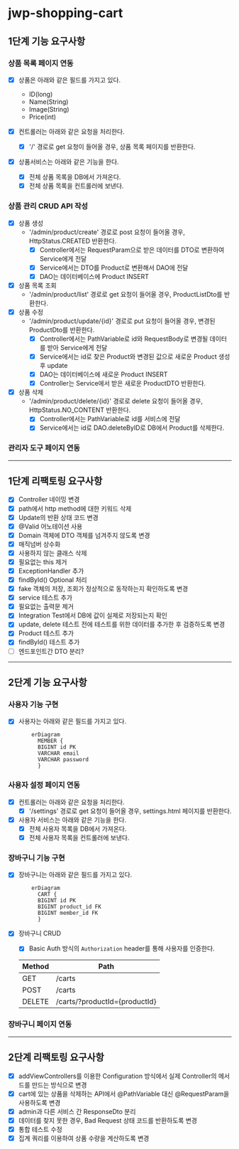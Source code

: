 # jwp-shopping-cart

## 1단계 기능 요구사항

### 상품 목록 페이지 연동

- [x] 상품은 아래와 같은 필드를 가지고 있다.
    - ID(long)
    - Name(String)
    - Image(String)
    - Price(int)

- [x] 컨트롤러는 아래와 같은 요청을 처리한다.
    - [x] '/' 경로로 get 요청이 들어올 경우, 상품 목록 페이지를 반환한다.

- [x] 상품서비스는 아래와 같은 기능을 한다.
    - [x] 전체 상품 목록을 DB에서 가져온다.
    - [x] 전체 상품 목록을 컨트롤러에 보낸다.

### 상품 관리 CRUD API 작성

- [x] 상품 생성
    - '/admin/product/create' 경로로 post 요청이 들어올 경우, HttpStatus.CREATED 반환한다.
        - [x] Controller에서는 RequestParam으로 받은 데이터를 DTO로 변환하여 Service에게 전달
        - [x] Service에서는 DTO를 Product로 변환해서 DAO에 전달
        - [x] DAO는 데이터베이스에 Product INSERT
- [x] 상품 목록 조회
    - '/admin/product/list' 경로로 get 요청이 들어올 경우, ProductListDto를 반환한다.
- [x] 상품 수정
    - '/admin/product/update/{id}' 경로로 put 요청이 들어올 경우, 변경된 ProductDto를 반환한다.
        - [x] Controller에서는 PathVariable로 id와 RequestBody로 변경될 데이터를 받아 Service에게 전달
        - [x] Service에서는 id로 찾은 Product와 변경된 값으로 새로운 Product 생성후 update
        - [x] DAO는 데이터베이스에 새로운 Product INSERT
        - [x] Controller는 Service에서 받은 새로운 ProductDTO 반환한다.
- [x] 상품 삭제
    - '/admin/product/delete/{id}' 경로로 delete 요청이 들어올 경우, HttpStatus.NO_CONTENT 반환한다.
        - [x] Controller에서는 PathVariable로 id를 서비스에 전달
        - [x] Service에서는 id로 DAO.deleteByID로 DB에서 Product를 삭제한다.

### 관리자 도구 페이지 연동

---

## 1단계 리팩토링 요구사항

- [x] Controller 네이밍 변경
- [x] path에서 http method에 대한 키워드 삭제
- [x] Update의 반환 상태 코드 변경
- [x] @Valid 어노테이션 사용
- [x] Domain 객체에 DTO 객체를 넘겨주지 않도록 변경
- [x] 매직넘버 상수화
- [x] 사용하지 않는 클래스 삭제
- [x] 필요없는 this 제거
- [x] ExceptionHandler 추가
- [x] findById() Optional 처리
- [x] fake 객체의 저장, 조회가 정상적으로 동작하는지 확인하도록 변경
- [x] service 테스트 추가
- [x] 필요없는 출력문 제거
- [x] Integration Test에서 DB에 값이 실제로 저장되는지 확인
- [x] update, delete 테스트 전에 테스트를 위한 데이터를 추가한 후 검증하도록 변경
- [x] Product 테스트 추가
- [x] findById() 테스트 추가
- [ ] 엔드포인트간 DTO 분리?

---

## 2단계 기능 요구사항

### 사용자 기능 구현

- [x] 사용자는 아래와 같은 필드를 가지고 있다.
    ```mermaid
        erDiagram
          MEMBER {
          BIGINT id PK
          VARCHAR email
          VARCHAR password
          }
    ```

### 사용자 설정 페이지 연동

- [x] 컨트롤러는 아래와 같은 요청을 처리한다.
    - [x] '/settings' 경로로 get 요청이 들어올 경우, settings.html 페이지를 반환한다.

- [x] 사용자 서비스는 아래와 같은 기능을 한다.
    - [x] 전체 사용자 목록을 DB에서 가져온다.
    - [x] 전체 사용자 목록을 컨트롤러에 보낸다.

### 장바구니 기능 구현

- [x] 장바구니는 아래와 같은 필드를 가지고 있다.
    ```mermaid
        erDiagram
          CART {
          BIGINT id PK
          BIGINT product_id FK
          BIGINT member_id FK
          }
    ```

- [x] 장바구니 CRUD
    - [x] Basic Auth 방식의 `Authorization` header를 통해 사용자를 인증한다.

    | Method | Path                          |
    |--------|-------------------------------|
    | GET    | /carts                        |
    | POST   | /carts                        |
    | DELETE | /carts/?productId={productId} |


### 장바구니 페이지 연동

---

## 2단계 리팩토링 요구사항

- [x] addViewControllers를 이용한 Configuration 방식에서 실제 Controller의 메서드를 만드는 방식으로 변경
- [x] cart에 있는 상품을 삭제하는 API에서 @PathVariable 대신 @RequestParam을 사용하도록 변경
- [x] admin과 다른 서비스 간 ResponseDto 분리
- [x] 데이터를 찾지 못한 경우, Bad Request 상태 코드를 반환하도록 변경
- [x] 통합 테스트 수정
- [x] 집계 쿼리를 이용하여 상품 수량을 계산하도록 변경
